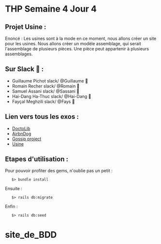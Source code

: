# THP Semaine 4 Jour 4

## Projet Usine :

Enoncé : Les usines sont à la mode en ce moment, nous allons créer un site pour les usines. Nous allons créer un modèle assemblage, qui serait l'assemblage de plusieurs pièces. Une pièce peut appartenir à plusieurs assemblages.

## Sur Slack :tea: :

* Guillaume Pichot   slack/  @Guillaume :tropical_fish:
* Romain Recher     slack/  @Romain :whale2:
* Samuel Assani   slack/  @Sassani :tiger2:
* Hai-Dang Ha-Thuc  slack/  @Hai-Dang :leopard:
* Fayçal Meghzili   slack/  @Fays :dolphin:

## Lien vers tous les exos :
* [DoctoLib](https://github.com/sassani134/Doctolib)
* [AirbnDog](https://github.com/RomainRec/AirbnDog)
* [Gossip project](https://github.com/Siriondil0/Gossip_project)
* [Usine](https://github.com/zaydang/S4J4_Usine)
              
                    
## Etapes d'utilisation :

Pour pouvoir profiter des gems, n'oublie pas un petit :
```
   $> bundle install
```

Ensuite : 
```
   $> rails db:migrate
```

Enfin : 
```
   $> rails db:seed
```
# site_de_BDD
